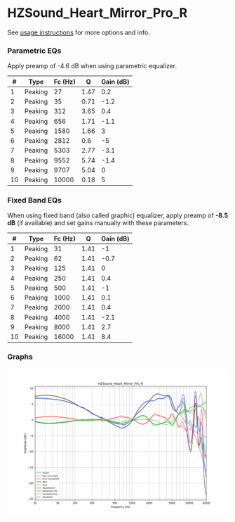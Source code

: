 # HZSound_Heart_Mirror_Pro_R
See [usage instructions](https://github.com/jaakkopasanen/AutoEq#usage) for more options and info.

### Parametric EQs
Apply preamp of -4.6 dB when using parametric equalizer.

|   # | Type    |   Fc (Hz) |    Q |   Gain (dB) |
|-----|---------|-----------|------|-------------|
|   1 | Peaking |        27 | 1.47 |         0.2 |
|   2 | Peaking |        35 | 0.71 |        -1.2 |
|   3 | Peaking |       312 | 3.65 |         0.4 |
|   4 | Peaking |       656 | 1.71 |        -1.1 |
|   5 | Peaking |      1580 | 1.66 |         3   |
|   6 | Peaking |      2812 | 0.6  |        -5   |
|   7 | Peaking |      5303 | 2.77 |        -3.1 |
|   8 | Peaking |      9552 | 5.74 |        -1.4 |
|   9 | Peaking |      9707 | 5.04 |         0   |
|  10 | Peaking |     10000 | 0.18 |         5   |

### Fixed Band EQs
When using fixed band (also called graphic) equalizer, apply preamp of **-8.5 dB** (if available) and set gains manually with these parameters.

|   # | Type    |   Fc (Hz) |    Q |   Gain (dB) |
|-----|---------|-----------|------|-------------|
|   1 | Peaking |        31 | 1.41 |        -1   |
|   2 | Peaking |        62 | 1.41 |        -0.7 |
|   3 | Peaking |       125 | 1.41 |         0   |
|   4 | Peaking |       250 | 1.41 |         0.4 |
|   5 | Peaking |       500 | 1.41 |        -1   |
|   6 | Peaking |      1000 | 1.41 |         0.1 |
|   7 | Peaking |      2000 | 1.41 |         0.4 |
|   8 | Peaking |      4000 | 1.41 |        -2.1 |
|   9 | Peaking |      8000 | 1.41 |         2.7 |
|  10 | Peaking |     16000 | 1.41 |         8.4 |

### Graphs
![](./HZSound_Heart_Mirror_Pro_R.png)
